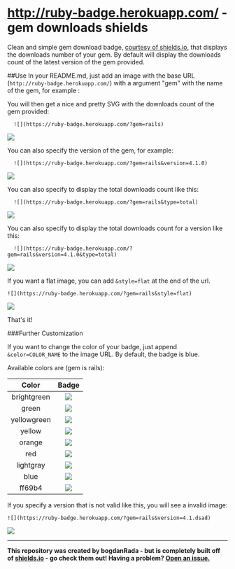 http://ruby-badge.herokuapp.com/ - gem downloads shields
=============
Clean and simple gem download badge, [courtesy of shields.io](https://github.com/badges/shields), that displays the downloads number of your gem.
By default will display the downloads count of the latest version of the gem provided. 

##Use
In your README.md, just add an image with the base URL (`http://ruby-badge.herokuapp.com/`) with a argument "gem" with the name of the gem, for example :
 
You will then get a nice and pretty SVG with the downloads count of the gem  provided:

```
  ![](https://ruby-badge.herokuapp.com/?gem=rails)
```
 ![](https://ruby-badge.herokuapp.com/?gem=rails)

You can also specify  the version of the gem, for example: 
```
  ![](https://ruby-badge.herokuapp.com/?gem=rails&version=4.1.0)
```
![](https://ruby-badge.herokuapp.com/?gem=rails&version=4.1.0)

You can also specify to display the total downloads count like this:

```
  ![](https://ruby-badge.herokuapp.com/?gem=rails&type=total)
```

 ![](https://ruby-badge.herokuapp.com/?gem=rails&type=total)

You can also specify to display the total downloads count for a version like this:
```
  ![](https://ruby-badge.herokuapp.com/?gem=rails&version=4.1.0&type=total)
```

 ![](https://ruby-badge.herokuapp.com/?gem=rails&version=4.1.0&type=total)



If you want a flat image, you can add `&style=flat` at the end of the url.

```
![](https://ruby-badge.herokuapp.com/?gem=rails&style=flat)
```

![](https://ruby-badge.herokuapp.com/?gem=rails&style=flat)

That's it!

###Further Customization

If you want to change the color of your badge, just append `&color=COLOR_NAME` to the image URL.  By default, the badge is blue.

Available colors are (gem is rails):

| Color         | Badge                                                                           |
|:-------------:|:-------------------------------------------------------------------------------:|
| brightgreen   | ![](https://ruby-badge.herokuapp.com/?gem=rails&color=brightgreen&style=flat) |
| green         | ![](https://ruby-badge.herokuapp.com/?gem=rails&color=green&style=flat)       |
| yellowgreen   | ![](https://ruby-badge.herokuapp.com/?gem=rails&color=yellowgreen&style=flat) |
| yellow        | ![](https://ruby-badge.herokuapp.com/?gem=rails&color=yellow&style=flat)      |
| orange        | ![](https://ruby-badge.herokuapp.com/?gem=rails&color=orange&style=flat)      |
| red           | ![](https://ruby-badge.herokuapp.com/?gem=rails&color=red&style=flat)         |
| lightgray     | ![](https://ruby-badge.herokuapp.com/?gem=rails&color=lightgray&style=flat)   |
| blue          | ![](https://ruby-badge.herokuapp.com/?gem=rails&color=blue&style=flat)        |
| ff69b4        | ![](https://ruby-badge.herokuapp.com/?gem=rails&color=ff69b4&style=flat)      |


If you specify a version that is not valid like this, you will see a invalid image: 

```
![](https://ruby-badge.herokuapp.com/?gem=rails&version=4.1.dsad)
```
 
 ![](https://ruby-badge.herokuapp.com/?gem=rails&version=4.1.dsad)

------

**This repository was created by bogdanRada - but is completely built off of [shields.io](https://github.com/badges/shields) - go check them out!  Having a problem?  [Open an issue.](https://github.com/bogdanRada/gem-downloads-badge/issues)**
